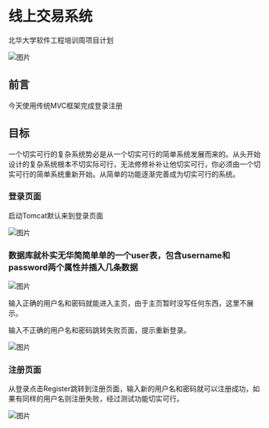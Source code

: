 # 线上交易系统
北华大学软件工程培训周项目计划 

![图片](https://user-images.githubusercontent.com/91715813/170872222-ca7d9b85-fe29-4c38-9cd0-6a62ea24ae9a.png)

## 前言
今天使用传统MVC框架完成登录注册

## 目标
一个切实可行的复杂系统势必是从一个切实可行的简单系统发展而来的。从头开始设计的复杂系统根本不切实际可行，无法修修补补让他切实可行，你必须由一个切实可行的简单系统重新开始。从简单的功能逐渐完善成为切实可行的系统。

### 登录页面
启动Tomcat默认来到登录页面

![图片](https://user-images.githubusercontent.com/91715813/170872634-7d267979-063e-4333-8c7a-093780ed76b9.png)

### 数据库就朴实无华简简单单的一个user表，包含username和password两个属性并插入几条数据

![图片](https://user-images.githubusercontent.com/91715813/170872811-8da32daa-c43e-40d5-ab21-69dddd7130c7.png)

输入正确的用户名和密码就能进入主页，由于主页暂时没写任何东西，这里不展示。

输入不正确的用户名和密码跳转失败页面，提示重新登录。

![图片](https://user-images.githubusercontent.com/91715813/170873099-3e8dda4d-2a95-4963-b89a-b84be14ca0b5.png)

### 注册页面
从登录点击Register跳转到注册页面，输入新的用户名和密码就可以注册成功，如果有同样的用户名则注册失败，经过测试功能切实可行。

![图片](https://user-images.githubusercontent.com/91715813/170873149-12d1e50b-e488-45ac-8825-fa86e50be5a4.png)
